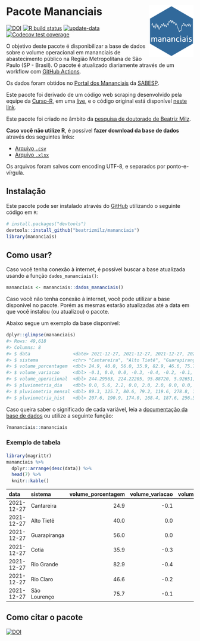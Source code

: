 
<!-- README.md is generated from README.Rmd. Please edit that file -->

# Pacote Mananciais <img src="man/figures/hexlogo.png" align="right" width = "120px"/>

<!-- badges: start -->

[![DOI](https://zenodo.org/badge/DOI/10.5281/zenodo.4733056.svg)](https://doi.org/10.5281/zenodo.4733056)
[![R build
status](https://github.com/beatrizmilz/mananciais/workflows/R-CMD-check/badge.svg)](https://github.com/beatrizmilz/mananciais/actions)
[![update-data](https://github.com/beatrizmilz/mananciais/actions/workflows/2-update_data.yaml/badge.svg)](https://github.com/beatrizmilz/mananciais/actions/workflows/2-update_data.yaml)
[![Codecov test
coverage](https://codecov.io/gh/beatrizmilz/mananciais/branch/master/graph/badge.svg)](https://codecov.io/gh/beatrizmilz/mananciais?branch=master)
<!-- badges: end -->

O objetivo deste pacote é disponibilizar a base de dados sobre o volume
operacional em mananciais de abastecimento público na Região
Metropolitana de São Paulo (SP - Brasil). O pacote é atualizado
diariamente através de um workflow com [GitHub
Actions](https://github.com/beatrizmilz/mananciais/actions).

Os dados foram obtidos no [Portal dos
Mananciais](http://mananciais.sabesp.com.br/Situacao) da
[SABESP](http://site.sabesp.com.br/site/Default.aspx).

Este pacote foi derivado de um código web scraping desenvolvido pela
equipe da [Curso-R](https://www.curso-r.com/), em uma
[live](https://youtu.be/jvZIxrMmOcQ), e o código original está
disponível [neste
link](https://github.com/curso-r/lives/blob/master/drafts/20200730_scraper_sabesp.R).

Este pacote foi criado no âmbito da [pesquisa de doutorado de Beatriz
Milz](https://beatrizmilz.github.io/tese/).

**Caso você não utilize R**, é possível **fazer download da base de
dados** através dos seguintes links:

  - [Arquivo
    `.csv`](https://github.com/beatrizmilz/mananciais/raw/master/inst/extdata/mananciais.csv)
  - [Arquivo
    `.xlsx`](https://github.com/beatrizmilz/mananciais/blob/master/inst/extdata/mananciais.xlsx?raw=true)

Os arquivos foram salvos com encoding UTF-8, e separados por
ponto-e-vírgula.

## Instalação

Este pacote pode ser instalado através do [GitHub](https://github.com/)
utilizando o seguinte código em `R`:

``` r
# install.packages("devtools")
devtools::install_github("beatrizmilz/mananciais")
library(mananciais)
```

## Como usar?

Caso você tenha conexão à internet, é possível buscar a base atualizada
usando a função `dados_mananciais()`:

``` r
mananciais <- mananciais::dados_mananciais() 
```

Caso você não tenha conexão à internet, você pode utilizar a base
disponível no pacote. Porém as mesmas estarão atualizadas até a data em
que você instalou (ou atualizou) o pacote.

Abaixo segue um exemplo da base disponível:

``` r
dplyr::glimpse(mananciais)
#> Rows: 49,618
#> Columns: 8
#> $ data                <date> 2021-12-27, 2021-12-27, 2021-12-27, 2021-12-27, 2…
#> $ sistema             <chr> "Cantareira", "Alto Tietê", "Guarapiranga", "Cotia…
#> $ volume_porcentagem  <dbl> 24.9, 40.0, 56.0, 35.9, 82.9, 46.6, 75.7, 25.0, 40…
#> $ volume_variacao     <dbl> -0.1, 0.0, 0.0, -0.3, -0.4, -0.2, -0.1, -0.1, 0.0,…
#> $ volume_operacional  <dbl> 244.29563, 224.22205, 95.88720, 5.92651, 93.05153,…
#> $ pluviometria_dia    <dbl> 0.0, 5.6, 2.2, 0.0, 2.0, 2.0, 0.0, 0.0, 0.1, 0.0, …
#> $ pluviometria_mensal <dbl> 89.3, 125.7, 80.6, 79.2, 119.6, 278.8, 131.0, 89.3…
#> $ pluviometria_hist   <dbl> 207.6, 190.9, 174.0, 168.4, 187.6, 256.5, 210.6, 2…
```

Caso queira saber o significado de cada variável, leia a [documentação
da base de
dados](https://beatrizmilz.github.io/mananciais/reference/mananciais.html)
ou utilize a seguinte função:

``` r
?mananciais::mananciais
```

### Exemplo de tabela

``` r
library(magrittr)
mananciais %>% 
  dplyr::arrange(desc(data)) %>% 
  head(7) %>%
  knitr::kable()
```

| data       | sistema      | volume\_porcentagem | volume\_variacao | volume\_operacional | pluviometria\_dia | pluviometria\_mensal | pluviometria\_hist |
| :--------- | :----------- | ------------------: | ---------------: | ------------------: | ----------------: | -------------------: | -----------------: |
| 2021-12-27 | Cantareira   |                24.9 |            \-0.1 |           244.29563 |               0.0 |                 89.3 |              207.6 |
| 2021-12-27 | Alto Tietê   |                40.0 |              0.0 |           224.22205 |               5.6 |                125.7 |              190.9 |
| 2021-12-27 | Guarapiranga |                56.0 |              0.0 |            95.88720 |               2.2 |                 80.6 |              174.0 |
| 2021-12-27 | Cotia        |                35.9 |            \-0.3 |             5.92651 |               0.0 |                 79.2 |              168.4 |
| 2021-12-27 | Rio Grande   |                82.9 |            \-0.4 |            93.05153 |               2.0 |                119.6 |              187.6 |
| 2021-12-27 | Rio Claro    |                46.6 |            \-0.2 |             6.36665 |               2.0 |                278.8 |              256.5 |
| 2021-12-27 | São Lourenço |                75.7 |            \-0.1 |            67.23283 |               0.0 |                131.0 |              210.6 |

## Como citar o pacote

[![DOI](https://zenodo.org/badge/DOI/10.5281/zenodo.4733056.svg)](https://doi.org/10.5281/zenodo.4733056)
